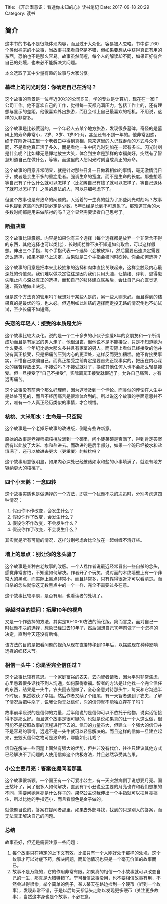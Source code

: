 Title: 《开启潜意识：看透你未知的心》读书笔记
Date: 2017-09-18 20:29
Category: 读书

## 简介

这本书的书名不是很能体现内容，而且过于大众化，容易被人忽略。书中讲了60个类似禅宗的小故事，当故事书来看自然是不错，但如果要想从中获得真正有用的东西，恐怕也不是那么容易。故事虽然简短，每个人的解读却不同，如果正好符合自己的处境，也未必不能解决大问题。

本文选取了其中少量有趣的故事与大家分享。

### 墓碑上的闪光时刻：你确定自己在活吗？

这个故事的背景是一位年近30岁的公司职员，学的专业是计算机，现在在一家IT公司工作。他不喜欢自己的工作，觉得每一天都充满压力，包括工作上的，还有理想与显示的差距。他很喜欢外出旅游，而且会带上自己最喜欢的相机。不用说，这样的人非常多。

这个故事是比较荒诞的，一个年轻人去某个地方旅游，发现很多墓碑。奇怪的是墓碑上的寿命非常小，2岁、3岁、1岁3个月，甚至还有不到一年的。他非常困惑，终于在附近村庄里一个老者口中得到真相。原来这里的人记载寿命的方式与众不同，不是看他真正活了多久，而是看他一生中闪光时刻加在一起有多长。闪光时刻是什么呢？比如肆无忌惮地放生大笑，体会到生命是那样的幸福美好，突然有了智慧知道自己在做什么，等等。而这里的人把闪光时刻当成真正的寿命。

这个故事的用意非常明显，就是针对那些日复一日做着相似的事情，毫无激情混日子，或者是余生不多的重症患者。强调生命的宽度，而不是生命的长度。那些想着等自己有了什么什么就可以怎样了（比如等自己有钱了就可以怎样了，等自己退休了就可以怎样了）之类的想法的人，可以仔细考虑下了。

但这个故事也是有致命的问题的。人活着的一生真的就为了那些闪光时刻吗？故事中也提到这些闪光时刻必定是少数，5年已经是长到不可想象了。那难道其余的大多数时间都是用来做陪衬的吗？这个显然需要读者自己思考了。

### 断指决策

这个故事比较震撼。内容是如果你有三个选择（每个选择都是放弃一个非常舍不得的东西，其他选择也可以类比），长时间犹豫不决不知道如何取舍，可以这样假想。伸出三个手指，每个手指代表一个选择（会被砍掉）。然后需要迅速决定需要怎么选择，如果不能马上决定，后果就是三个手指会被同时砍掉。你会如何选择？

这个故事的用意是把本来比较抽象的选择和肉体直接关联起来，这样会触及内心最深处的价值观。我们难以做决定往往是因为我们只用头脑，让情绪、评判、患得患失阻止内心深处真正的选择，而和自己的肢体建立联系后，会让自己内心直觉迅速、高效地做出决定。

但是这个方法真的管用吗？我想对于某些人是的，另一些人则未必。而且得到的结果真的是最优的吗，也未必。但遇到如此纠结的选择而走投无路的情况倒也不妨试试，至少长痛不如短痛。

### 失恋的年轻人：接受的本质是允许

这个故事比较大众化。说的是一个二十多岁的小伙子恋爱8年的女朋友和一个所谓成功而且是有家室的男人走了，他很沮丧。但他说不是不能接受，只是不知道她为什么要找一个年纪比她大那么多并且有家室的男人。而实际上看似已经接受的他并没有真正接受，只是把痛苦压到内心的更深处，这样反而更加糟糕。他不肯接受事实，不惜自己欺骗自己。而真正接受之前肯定是要首先正视事实的，把压在内心深处的痛苦释放出来。不接受吗？不接受就对了，换成其他任何人也不会那么轻易接受。但一旦接受了“自己不接受”，实际离真正接受就很近了。允许自己痛苦，才有远离痛苦。

这个故事没有前两个那么好理解，因为这涉及到一个悖论。而类似的悖论在人生中是处处可见的，而且不经历痛苦是很难体会到的。所以说这个故事的字面意思并不大，唯有一个人真正经历类似的事情，才会领悟。

### 核桃、大米和水：生命是一只空碗

这个故事是一个老掉牙故事的改进版，倒是有些许新意。

原始的故事是老禅师把核桃放满到一个碗里，问小徒弟碗是否满了，得到肯定答案后有以此放了大米、水和盐进去。而改进的是后半部分，如果一个碗已经被水和盐填满了，还可以放进去更大（更重要）的核桃吗？

这个故事用意很明显，如果内心深处已经被诸如水和盐的小事填满了，就没有地方容纳更大的核桃了。

### 四个小天鹅：一念四转

这个故事实质也是做选择的一个方法，即做一个犹豫不决的决策时，分别考虑这四种情况：
1. 假设你不作改变，会发生什么？
2. 假设你作了改变，会发生什么？
3. 假设你不作改变，不会发生什么？
4. 假设你作了改变，不会发生什么？

其实就是所有可能的情况，这样分别考虑会比全放在一起纠缠不清好些。

### 墙上的黑点：别让你的念头骗了

这个故事是某种古老故事的改版。一个人找作者说最近经常冒出一些自杀的念头，感觉非常害怕，不知道如何解决。作者开了个玩笑，说对面的木纹墙壁上有一个非常大的黑点，而实际上黑点非常小，而且非常多，只有靠得很近才可以看清楚。而自杀的念头就像这无数黑点中的一个一样，完全不需要过多在意。

这个故事比较平淡，是否有用，也看读者的处境了。

### 穿越时空的提问：拓展10年的视角

又是一个作选择的方法，其实是10-10-10方法的简化版。简而言之，面对自己一时犹豫不决的选择，想象已经过去10年了，然后回想自己10年前做了一个怎样的决定，直到今天还没有后悔。

该方法的目的是把看问题的视角从现在直接转移到10年后，以摆脱现在种种影响选择的细枝末节。

### 相信一头牛：你是否完全信任过？

这个故事比较有意思。一个家庭富裕的农夫，去向智者请教，因为平时非常焦虑，心里憋着很多话找不到人沟通，如何获得幸福。智者的方法是让他找一个完全信任的东西，结果是一头牛。农夫回去照做了，全心全意对待那头牛，每天和它沟通半个时辰，果然收获了幸福。然后作者又续了个结尾，有一天智者遇到了农夫，了解了情况后把牛杀了，说我让你无处信仰，你的信仰就不能独立存在了吗？

故事前半段说的是信仰的力量，后半段说的是信仰可以不依托于他物，说实话衔接得不是那么好。而且这个故事是很可疑的，也就是说如果真的让一个人这么做，很可能不是按照故事的流程进行下去的。信仰的力量虽大，但建立一个强大的信仰并不是容易的事情，远远不是一头牛就可以轻易解决的。而且这样的信仰一旦建立起来，去毁灭信仰之物可是致命的，哪能如此儿戏？

信仰在解决一些问题上固然有强大的优势，但并非没有代价，往往只建议其他方式已经解决不了问题的人使用信仰这个终极方法，并且必然承受其苦果。

### 小公主要月亮：答案在提问者那里

这个故事很新颖。一个国王有一个可爱小公主，有一天突然病倒了说想要月亮。国王愁坏了，问了很多人如何解决，直到有个小丑说公主要的月亮也许和我们想象的不同，需要问她月亮是什么样子的。果然公主说我伸出一个手指就可以把月亮挡住，所以比她的手指还小，而且看颜色是金子做的。

就像题目说的，答案在提问者那里，如果去外部寻找，找到的只是别人的答案，而无法真正解决自己的问题。

### 总结

故事虽好，但还是需要注意一些问题：

1. 每个故事只在特定的上下文有效，比如只有一个人刚好处于那样的处境，这个故事才可以对症下药，解决问题，而其他情况也只是一个毫无价值的故事而已。
2. 故事不是万能的，它的作用非常有限。如果真的相信一个小故事就可以改变自己的一生，那真是大错特错了。宁可相信故事没用，也不要相信故事有用，不然会过得很惨。举个简单的例子，某人某天在路边捡到一个硬币（听到一个故事），发现非常不错，于是以后每天都低头走路以发现更多硬币（关注更多故事），当然这本身也是个故事，不必在意。
